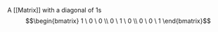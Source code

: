 A [[Matrix]] with a diagonal of 1s
$$\begin{bmatrix} 1 \ 0 \ 0 \\ 0 \ 1 \ 0 \\ 0 \ 0 \ 1 \end{bmatrix}$$
